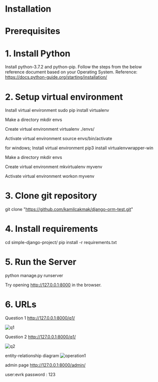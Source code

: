 # Installation

# Prerequisites

# 1. Install Python
Install python-3.7.2 and python-pip. Follow the steps from the below reference document based on your Operating System. Reference: https://docs.python-guide.org/starting/installation/

# 2. Setup virtual environment
Install virtual environment
sudo pip install virtualenv

Make a directory
mkdir envs

Create virtual environment
virtualenv ./envs/

Activate virtual environment
source envs/bin/activate

for windows;
Install virtual environment
pip3 install virtualenvwrapper-win

Make a directory
mkdir envs

Create virtual environment
mkvirtualenv myvenv

Activate virtual environment
workon myvenv


# 3. Clone git repository
git clone "https://github.com/kamilcakmak/django-orm-test.git"

# 4. Install requirements
cd simple-django-project/
pip install -r requirements.txt

# 5. Run the Server
python manage.py runserver

Try opening http://127.0.0.1:8000 in the browser.

# 6. URLs
Question 1
http://127.0.0.1:8000/q1/

![q1](https://user-images.githubusercontent.com/71510521/167818334-8e43707a-42bf-44ee-ab30-e6307a488602.PNG)

Question 2
http://127.0.0.1:8000/q1/

![q2](https://user-images.githubusercontent.com/71510521/167818569-840ffb94-dfc9-4ba5-b66c-71d6ed03c6c6.PNG)

entity-relationship diagram
![operation1](https://user-images.githubusercontent.com/71510521/167818662-c6e7322e-a409-4cd0-a42a-757596c6139a.png)

admin page
http://127.0.0.1:8000/admin/

user:evrk
password : 123





